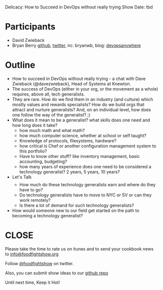 Delicacy: How to Succeed in DevOps without really trying
Show Date: tbd

Participants
===========

* David Zwieback
* Bryan Berry [github](http://github.com/bryanwb), [twitter](http://twitter.com/bryanwb), irc: bryanwb, blog: [devopsanywhere](http://devopsanywhere.blogspot.com)

Outline
=======

* How to succeed in DevOps without really trying - a chat with Dave Zwieback (@davezwieback), Head of Systems at Knewton.
* The success of DevOps (either in your org, or the movement as a
whole) requires, above all, tech generalists.
* They are rare. How do we find them in an industry (and culture) which mostly values and rewards specialists? 
How do we build orgs that attract and nurture generalists?
And, on an individual level, how does one follow the way of the generalist? ;)
* What does it mean to be a generalist? what skills does one need and
how long does it take?
    * how much math and what math?
    * how much computer science, whether at school or self taught?
    * Knowledge of protocols, filesystems, hardware?
    * how critical is Chef or another configuration management system
      to this portfolio?
    * Have to know other stuff? like inventory management, basic
      accounting, budgeting?
    * how many years of experience does one need to be considered a
      technology generalist? 2 years, 5 years, 10 years?
* Let's Talk $$$$
    * How much do these technology generalists earn and where do they
      have to go?
    * Do technology generalists have to move to NYC or SV or can they work remotely?
    * Is there a lot of demand for such technology generalists?
* How would someone new to our field get started on the path to
  becoming a technology generalist?


CLOSE
=====

Please take the time to rate us on itunes and to send your cookbook
news to info@foodfightshow.org

Follow [@foodfightshow](http://twitter.com/foodfightshow) on twitter.

Also, you can submit show ideas to our [github repo](https://github.com/foodfight/showz)

Until next time, Keep it Hot!
